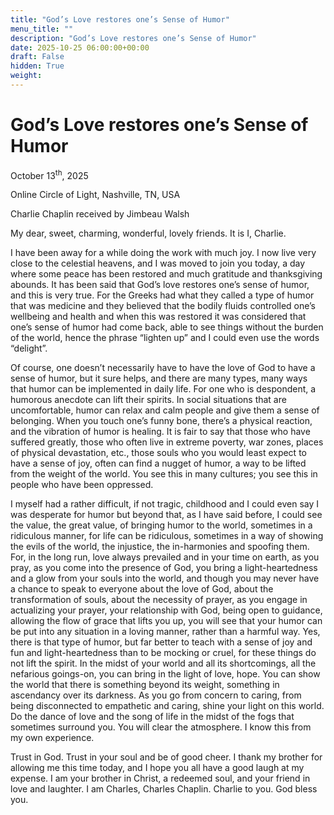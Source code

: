 ```yaml
---
title: "God’s Love restores one’s Sense of Humor"
menu_title: ""
description: "God’s Love restores one’s Sense of Humor"
date: 2025-10-25 06:00:00+00:00
draft: False
hidden: True
weight:
---
```

# God’s Love restores one’s Sense of Humor

October 13<sup>th</sup>, 2025

Online Circle of Light, Nashville, TN, USA

Charlie Chaplin received by Jimbeau Walsh

My dear, sweet, charming, wonderful, lovely friends. It is I, Charlie.

I have been away for a while doing the work with much joy. I now live very close to the celestial heavens, and I was moved to join you today, a day where some peace has been restored and much gratitude and thanksgiving abounds. It has been said that God’s love restores one’s sense of humor, and this is very true. For the Greeks had what they called a type of humor that was medicine and they believed that the bodily fluids controlled one’s wellbeing and health and when this was restored it was considered that one’s sense of humor had come back, able to see things without the burden of the world, hence the phrase “lighten up” and I could even use the words “delight”.

Of course, one doesn’t necessarily have to have the love of God to have a sense of humor, but it sure helps, and there are many types, many ways that humor can be implemented in daily life. For one who is despondent, a humorous anecdote can lift their spirits. In social situations that are uncomfortable, humor can relax and calm people and give them a sense of belonging. When you touch one’s funny bone, there’s a physical reaction, and the vibration of humor is healing. It is fair to say that those who have suffered greatly, those who often live in extreme poverty, war zones, places of physical devastation, etc., those souls who you would least expect to have a sense of joy, often can find a nugget of humor, a way to be lifted from the weight of the world. You see this in many cultures; you see this in people who have been oppressed.

I myself had a rather difficult, if not tragic, childhood and I could even say I was desperate for humor but beyond that, as I have said before, I could see the value, the great value, of bringing humor to the world, sometimes in a ridiculous manner, for life can be ridiculous, sometimes in a way of showing the evils of the world, the injustice, the in-harmonies and spoofing them. For, in the long run, love always prevailed and in your time on earth, as you pray, as you come into the presence of God, you bring a light-heartedness and a glow from your souls into the world, and though you may never have a chance to speak to everyone about the love of God, about the transformation of souls, about the necessity of prayer, as you engage in actualizing your prayer, your relationship with God, being open to guidance, allowing the flow of grace that lifts you up, you will see that your humor can be put into any situation in a loving manner, rather than a harmful way. Yes, there is that type of humor, but far better to teach with a sense of joy and fun and light-heartedness than to be mocking or cruel, for these things do not lift the spirit. In the midst of your world and all its shortcomings, all the nefarious goings-on, you can bring in the light of love, hope. You can show the world that there is something beyond its weight, something in ascendancy over its darkness. As you go from concern to caring, from being disconnected to empathetic and caring, shine your light on this world. Do the dance of love and the song of life in the midst of the fogs that sometimes surround you. You will clear the atmosphere. I know this from my own experience.

Trust in God. Trust in your soul and be of good cheer. I thank my brother for allowing me this time today, and I hope you all have a good laugh at my expense. I am your brother in Christ, a redeemed soul, and your friend in love and laughter. I am Charles, Charles Chaplin. Charlie to you. God bless you.
